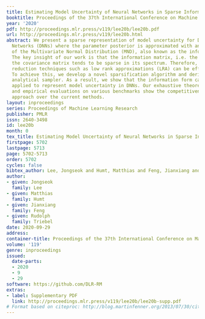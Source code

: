 ```yaml
---
title: Estimating Model Uncertainty of Neural Networks in Sparse Information Form
booktitle: Proceedings of the 37th International Conference on Machine Learning
year: '2020'
pdf: http://proceedings.mlr.press/v119/lee20b/lee20b.pdf
url: http://proceedings.mlr.press/v119/lee20b.html
abstract: We present a sparse representation of model uncertainty for Deep Neural
  Networks (DNNs) where the parameter posterior is approximated with an inverse formulation
  of the Multivariate Normal Distribution (MND), also known as the information form.
  The key insight of our work is that the information matrix, i.e. the inverse of
  the covariance matrix tends to be sparse in its spectrum. Therefore, dimensionality
  reduction techniques such as low rank approximations (LRA) can be effectively exploited.
  To achieve this, we develop a novel sparsification algorithm and derive a cost-effective
  analytical sampler. As a result, we show that the information form can be scalably
  applied to represent model uncertainty in DNNs. Our exhaustive theoretical analysis
  and empirical evaluations on various benchmarks show the competitiveness of our
  approach over the current methods.
layout: inproceedings
series: Proceedings of Machine Learning Research
publisher: PMLR
issn: 2640-3498
id: lee20b
month: 0
tex_title: Estimating Model Uncertainty of Neural Networks in Sparse Information Form
firstpage: 5702
lastpage: 5713
page: 5702-5713
order: 5702
cycles: false
bibtex_author: Lee, Jongseok and Humt, Matthias and Feng, Jianxiang and Triebel, Rudolph
author:
- given: Jongseok
  family: Lee
- given: Matthias
  family: Humt
- given: Jianxiang
  family: Feng
- given: Rudolph
  family: Triebel
date: 2020-09-29
address: 
container-title: Proceedings of the 37th International Conference on Machine Learning
volume: '119'
genre: inproceedings
issued:
  date-parts:
  - 2020
  - 9
  - 29
software: https://github.com/DLR-RM
extras:
- label: Supplementary PDF
  link: http://proceedings.mlr.press/v119/lee20b/lee20b-supp.pdf
# Format based on citeproc: http://blog.martinfenner.org/2013/07/30/citeproc-yaml-for-bibliographies/
---
```

